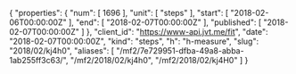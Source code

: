 {
  "properties": {
    "num": [
      1696
    ],
    "unit": [
      "steps"
    ],
    "start": [
      "2018-02-06T00:00:00Z"
    ],
    "end": [
      "2018-02-07T00:00:00Z"
    ],
    "published": [
      "2018-02-07T00:00:00Z"
    ]
  },
  "client_id": "https://www-api.jvt.me/fit",
  "date": "2018-02-07T00:00:00Z",
  "kind": "steps",
  "h": "h-measure",
  "slug": "2018/02/kj4h0",
  "aliases": [
    "/mf2/7e729951-dfba-49a8-abba-1ab255ff3c63/",
    "/mf2/2018/02/kj4h0",
    "/mf2/2018/02/kj4H0"
  ]
}
